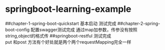 # springboot-learning-example
##chapter-1-spring-boot-quickstart
基本启动 测试完成
##chapter-2-spring-boot-config
配置swagger测试完成
通过map加参数，传参没有按照 string,object的格式传
##springboot-restful
测试完成  
put 和post  方法有个好处就是两个两个requestMapping完全一样
